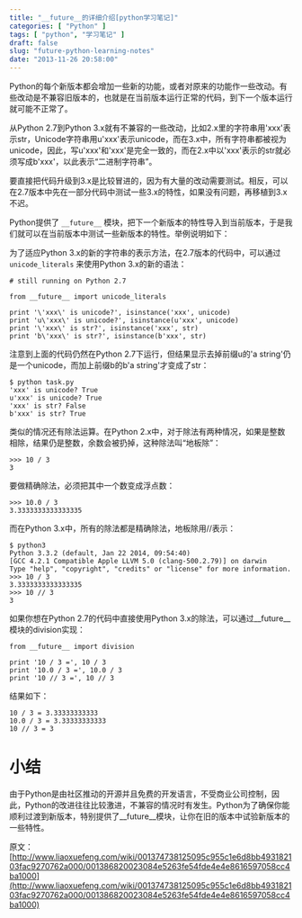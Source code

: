 ```yaml
---
title: "__future__的详细介绍[python学习笔记]"
categories: [ "Python" ]
tags: [ "python", "学习笔记" ]
draft: false
slug: "future-python-learning-notes"
date: "2013-11-26 20:58:00"
---
```


Python的每个新版本都会增加一些新的功能，或者对原来的功能作一些改动。有些改动是不兼容旧版本的，也就是在当前版本运行正常的代码，到下一个版本运行就可能不正常了。

从Python 2.7到Python 3.x就有不兼容的一些改动，比如2.x里的字符串用'xxx'表示str，Unicode字符串用u'xxx'表示unicode，而在3.x中，所有字符串都被视为unicode，因此，写u'xxx'和'xxx'是完全一致的，而在2.x中以'xxx'表示的str就必须写成b'xxx'，以此表示“二进制字符串”。

要直接把代码升级到3.x是比较冒进的，因为有大量的改动需要测试。相反，可以在2.7版本中先在一部分代码中测试一些3.x的特性，如果没有问题，再移植到3.x不迟。

Python提供了 `__future__` 模块，把下一个新版本的特性导入到当前版本，于是我们就可以在当前版本中测试一些新版本的特性。举例说明如下：

<!--more-->

为了适应Python 3.x的新的字符串的表示方法，在2.7版本的代码中，可以通过 `unicode_literals` 来使用Python 3.x的新的语法：

    # still running on Python 2.7
    
    from __future__ import unicode_literals
    
    print '\'xxx\' is unicode?', isinstance('xxx', unicode)
    print 'u\'xxx\' is unicode?', isinstance(u'xxx', unicode)
    print '\'xxx\' is str?', isinstance('xxx', str)
    print 'b\'xxx\' is str?', isinstance(b'xxx', str)

注意到上面的代码仍然在Python 2.7下运行，但结果显示去掉前缀u的'a string'仍是一个unicode，而加上前缀b的b'a string'才变成了str：

    $ python task.py
    'xxx' is unicode? True
    u'xxx' is unicode? True
    'xxx' is str? False
    b'xxx' is str? True

类似的情况还有除法运算。在Python 2.x中，对于除法有两种情况，如果是整数相除，结果仍是整数，余数会被扔掉，这种除法叫“地板除”：

    >>> 10 / 3
    3

要做精确除法，必须把其中一个数变成浮点数：

    >>> 10.0 / 3
    3.3333333333333335

而在Python 3.x中，所有的除法都是精确除法，地板除用//表示：

    $ python3
    Python 3.3.2 (default, Jan 22 2014, 09:54:40) 
    [GCC 4.2.1 Compatible Apple LLVM 5.0 (clang-500.2.79)] on darwin
    Type "help", "copyright", "credits" or "license" for more information.
    >>> 10 / 3
    3.3333333333333335
    >>> 10 // 3
    3

如果你想在Python 2.7的代码中直接使用Python 3.x的除法，可以通过__future__模块的division实现：

    from __future__ import division
    
    print '10 / 3 =', 10 / 3
    print '10.0 / 3 =', 10.0 / 3
    print '10 // 3 =', 10 // 3

结果如下：

    10 / 3 = 3.33333333333
    10.0 / 3 = 3.33333333333
    10 // 3 = 3

# 小结

由于Python是由社区推动的开源并且免费的开发语言，不受商业公司控制，因此，Python的改进往往比较激进，不兼容的情况时有发生。Python为了确保你能顺利过渡到新版本，特别提供了__future__模块，让你在旧的版本中试验新版本的一些特性。

原文：[http://www.liaoxuefeng.com/wiki/001374738125095c955c1e6d8bb493182103fac9270762a000/001386820023084e5263fe54fde4e4e8616597058cc4ba1000](http://www.liaoxuefeng.com/wiki/001374738125095c955c1e6d8bb493182103fac9270762a000/001386820023084e5263fe54fde4e4e8616597058cc4ba1000)
